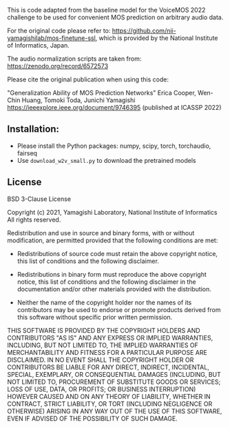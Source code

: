 This is code adapted from the baseline model for the VoiceMOS 2022 challenge to be used for convenient MOS prediction on arbitrary audio data.

For the original code please refer to: https://github.com/nii-yamagishilab/mos-finetune-ssl,
which is provided by the National Institute of Informatics, Japan.

The audio normalization scripts are taken from:
https://zenodo.org/record/6572573

Please cite the original publication when using this code:

"Generalization Ability of MOS Prediction Networks"  Erica Cooper, Wen-Chin Huang, Tomoki Toda, Junichi Yamagishi  https://ieeexplore.ieee.org/document/9746395 (published at ICASSP 2022)

## Installation:
 * Please install the Python packages: numpy, scipy, torch, torchaudio, fairseq
 * Use `download_w2v_small.py` to download the pretrained models

## License

BSD 3-Clause License

Copyright (c) 2021, Yamagishi Laboratory, National Institute of Informatics All rights reserved.

Redistribution and use in source and binary forms, with or without modification, are permitted provided that the following conditions are met:

 * Redistributions of source code must retain the above copyright notice, this list of conditions and the following disclaimer.

 * Redistributions in binary form must reproduce the above copyright notice, this list of conditions and the following disclaimer in the documentation and/or other materials provided with the distribution.

 * Neither the name of the copyright holder nor the names of its contributors may be used to endorse or promote products derived from this software without specific prior written permission.

THIS SOFTWARE IS PROVIDED BY THE COPYRIGHT HOLDERS AND CONTRIBUTORS "AS IS" AND ANY EXPRESS OR IMPLIED WARRANTIES, INCLUDING, BUT NOT LIMITED TO, THE IMPLIED WARRANTIES OF MERCHANTABILITY AND FITNESS FOR A PARTICULAR PURPOSE ARE DISCLAIMED. IN NO EVENT SHALL THE COPYRIGHT HOLDER OR CONTRIBUTORS BE LIABLE FOR ANY DIRECT, INDIRECT, INCIDENTAL, SPECIAL, EXEMPLARY, OR CONSEQUENTIAL DAMAGES (INCLUDING, BUT NOT LIMITED TO, PROCUREMENT OF SUBSTITUTE GOODS OR SERVICES; LOSS OF USE, DATA, OR PROFITS; OR BUSINESS INTERRUPTION) HOWEVER CAUSED AND ON ANY THEORY OF LIABILITY, WHETHER IN CONTRACT, STRICT LIABILITY, OR TORT (INCLUDING NEGLIGENCE OR OTHERWISE) ARISING IN ANY WAY OUT OF THE USE OF THIS SOFTWARE, EVEN IF ADVISED OF THE POSSIBILITY OF SUCH DAMAGE.
